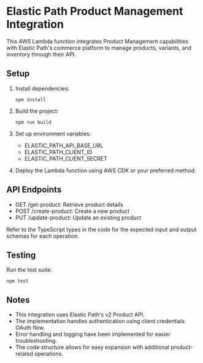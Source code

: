 # Elastic Path Product Management Integration

This AWS Lambda function integrates Product Management capabilities with Elastic Path's commerce platform to manage products, variants, and inventory through their API.

## Setup

1. Install dependencies:
   ```
   npm install
   ```

2. Build the project:
   ```
   npm run build
   ```

3. Set up environment variables:
   - ELASTIC_PATH_API_BASE_URL
   - ELASTIC_PATH_CLIENT_ID
   - ELASTIC_PATH_CLIENT_SECRET

4. Deploy the Lambda function using AWS CDK or your preferred method.

## API Endpoints

- GET /get-product: Retrieve product details
- POST /create-product: Create a new product
- PUT /update-product: Update an existing product

Refer to the TypeScript types in the code for the expected input and output schemas for each operation.

## Testing

Run the test suite:
```
npm test
```

## Notes

- This integration uses Elastic Path's v2 Product API.
- The implementation handles authentication using client credentials OAuth flow.
- Error handling and logging have been implemented for easier troubleshooting.
- The code structure allows for easy expansion with additional product-related operations.